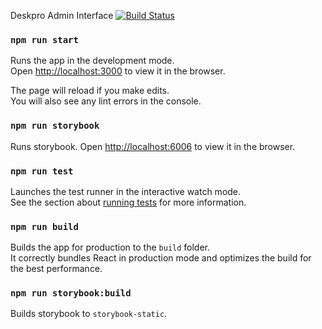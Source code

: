 Deskpro Admin Interface [![Build Status](https://travis-ci.com/deskpro/deskpro-admin-frontend.svg?token=iqRRjmLaVsw8cjBqqscp&branch=master)](https://travis-ci.com/deskpro/deskpro-admin-frontend)

### `npm run start`

Runs the app in the development mode.<br />
Open [http://localhost:3000](http://localhost:3000) to view it in the browser.

The page will reload if you make edits.<br />
You will also see any lint errors in the console.

### `npm run storybook`

Runs storybook.
Open [http://localhost:6006](http://localhost:6006) to view it in the browser.

### `npm run test`

Launches the test runner in the interactive watch mode.<br />
See the section about [running tests](https://facebook.github.io/create-react-app/docs/running-tests) for more information.

### `npm run build`

Builds the app for production to the `build` folder.<br />
It correctly bundles React in production mode and optimizes the build for the best performance.

### `npm run storybook:build`

Builds storybook to `storybook-static`.
